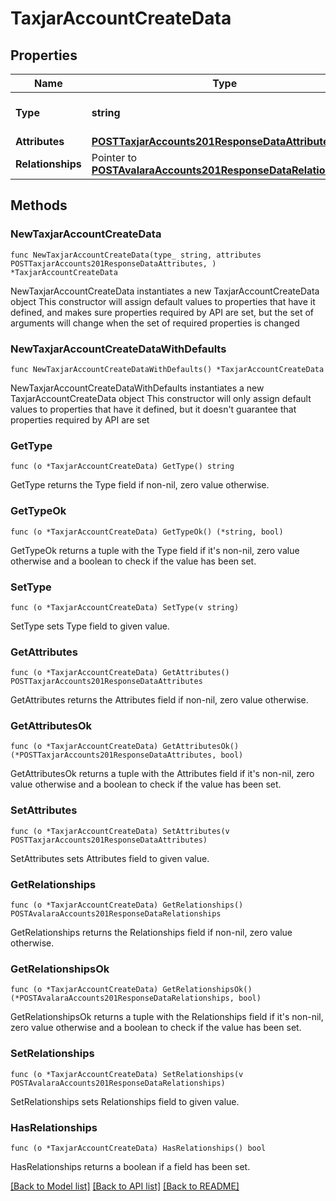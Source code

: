 # TaxjarAccountCreateData

## Properties

Name | Type | Description | Notes
------------ | ------------- | ------------- | -------------
**Type** | **string** | The resource&#39;s type | [default to "taxjar_accounts"]
**Attributes** | [**POSTTaxjarAccounts201ResponseDataAttributes**](POSTTaxjarAccounts201ResponseDataAttributes.md) |  | 
**Relationships** | Pointer to [**POSTAvalaraAccounts201ResponseDataRelationships**](POSTAvalaraAccounts201ResponseDataRelationships.md) |  | [optional] 

## Methods

### NewTaxjarAccountCreateData

`func NewTaxjarAccountCreateData(type_ string, attributes POSTTaxjarAccounts201ResponseDataAttributes, ) *TaxjarAccountCreateData`

NewTaxjarAccountCreateData instantiates a new TaxjarAccountCreateData object
This constructor will assign default values to properties that have it defined,
and makes sure properties required by API are set, but the set of arguments
will change when the set of required properties is changed

### NewTaxjarAccountCreateDataWithDefaults

`func NewTaxjarAccountCreateDataWithDefaults() *TaxjarAccountCreateData`

NewTaxjarAccountCreateDataWithDefaults instantiates a new TaxjarAccountCreateData object
This constructor will only assign default values to properties that have it defined,
but it doesn't guarantee that properties required by API are set

### GetType

`func (o *TaxjarAccountCreateData) GetType() string`

GetType returns the Type field if non-nil, zero value otherwise.

### GetTypeOk

`func (o *TaxjarAccountCreateData) GetTypeOk() (*string, bool)`

GetTypeOk returns a tuple with the Type field if it's non-nil, zero value otherwise
and a boolean to check if the value has been set.

### SetType

`func (o *TaxjarAccountCreateData) SetType(v string)`

SetType sets Type field to given value.


### GetAttributes

`func (o *TaxjarAccountCreateData) GetAttributes() POSTTaxjarAccounts201ResponseDataAttributes`

GetAttributes returns the Attributes field if non-nil, zero value otherwise.

### GetAttributesOk

`func (o *TaxjarAccountCreateData) GetAttributesOk() (*POSTTaxjarAccounts201ResponseDataAttributes, bool)`

GetAttributesOk returns a tuple with the Attributes field if it's non-nil, zero value otherwise
and a boolean to check if the value has been set.

### SetAttributes

`func (o *TaxjarAccountCreateData) SetAttributes(v POSTTaxjarAccounts201ResponseDataAttributes)`

SetAttributes sets Attributes field to given value.


### GetRelationships

`func (o *TaxjarAccountCreateData) GetRelationships() POSTAvalaraAccounts201ResponseDataRelationships`

GetRelationships returns the Relationships field if non-nil, zero value otherwise.

### GetRelationshipsOk

`func (o *TaxjarAccountCreateData) GetRelationshipsOk() (*POSTAvalaraAccounts201ResponseDataRelationships, bool)`

GetRelationshipsOk returns a tuple with the Relationships field if it's non-nil, zero value otherwise
and a boolean to check if the value has been set.

### SetRelationships

`func (o *TaxjarAccountCreateData) SetRelationships(v POSTAvalaraAccounts201ResponseDataRelationships)`

SetRelationships sets Relationships field to given value.

### HasRelationships

`func (o *TaxjarAccountCreateData) HasRelationships() bool`

HasRelationships returns a boolean if a field has been set.


[[Back to Model list]](../README.md#documentation-for-models) [[Back to API list]](../README.md#documentation-for-api-endpoints) [[Back to README]](../README.md)


